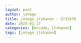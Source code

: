 ```yaml
---
layout: post
author: jotego
title: jotego.jtshanon - 5732478
date: 2025-01-17
categories: [Arcade, jtshanon]
tags: [jotego.jtshanon]
---
```


